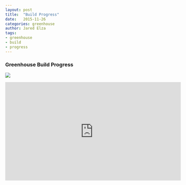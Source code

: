 ```yaml
---
layout: post
title:  "Build Progress"
date:   2015-11-26
categories: greenhouse
author: Jared Elza
tags: 
- greenhouse
- build
- progress
---
```


### Greenhouse Build Progress

[![](http://imgur.com/mZW8nldl.jpg)](http://imgur.com/mZW8nld.jpg)

<div class="video-container"><iframe width="560" height="315" src="https://www.youtube.com/embed/x8dlASt43gM" frameborder="0" allowfullscreen></iframe></div>

